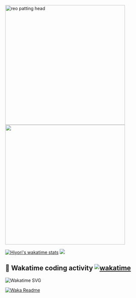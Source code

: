 <a href="https://postimg.cc/mc5m8973"><img src="https://i.postimg.cc/RFM2CQFY/reo-patting.webp" height="380" alt="reo patting head"/></a> <img src= "https://wakatime.com/share/@hiyori/37b6f4cf-ede1-4d8b-add8-26708de67a74.png" height="380">

<!--START_SECTION:waka-->
<!--END_SECTION:waka-->

[![Hiyori's wakatime stats](https://github-readme-stats.vercel.app/api/wakatime?username=hiyori&theme=buefy&range=last_year&is_including_today=true&layout=compact)](https://github.com/anuraghazra/github-readme-stats)
![](https://api.githubtrends.io/user/svg/hiyorijl/langs?time_range=one_year&loc_metric=changed&theme=classic)

## 🦄 Wakatime coding activity   [![wakatime](https://wakatime.com/badge/user/49dba2c5-26e1-43a7-9d07-e0f8613d1227.svg)](https://wakatime.com/@49dba2c5-26e1-43a7-9d07-e0f8613d1227) 
<img src="https://wakatime.com/share/@hiyori/ef87015d-57e0-4afb-bb56-1a99a24ea312.svg" alt="Wakatime SVG"/>


[![Waka Readme](https://github.com/hiyorijl/hiyorijl/actions/workflows/Waka%20Readme.yml/badge.svg)](https://github.com/hiyorijl/hiyorijl/actions/workflows/Waka%20Readme.yml)
